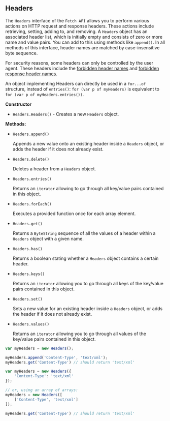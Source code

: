 ## Headers
The `Headers` interface of the `Fetch API` allows you to perform various actions on HTTP request and response headers. These actions include retrieving, setting, adding to, and removing. A `Headers` object has an associated header list, which is initially empty and consists of zero or more name and value pairs.  You can add to this using methods like `append()`. In all methods of this interface, header names are matched by case-insensitive byte sequence. 

For security reasons, some headers can only be controlled by the user agent. These headers include the [forbidden header names](https://developer.mozilla.org/en-US/docs/Glossary/Forbidden_header_name)  and [forbidden response header names](https://developer.mozilla.org/en-US/docs/Glossary/Forbidden_response_header_name).

An object implementing Headers can directly be used in a `for...of` structure, instead of `entries()`: `for (var p of myHeaders)` is equivalent to `for (var p of myHeaders.entries())`.

__Constructor__
* `Headers.Headers()` - Creates a new `Headers` object.

__Methods:__
* `Headers.append()`

    Appends a new value onto an existing header inside a `Headers` object, or adds the header if it does not already exist.

* `Headers.delete()`
    
    Deletes a header from a `Headers` object.

* `Headers.entries()`

    Returns an `iterator` allowing to go through all key/value pairs contained in this object.

* `Headers.forEach()`

    Executes a provided function once for each array element.

* `Headers.get()`

    Returns a `ByteString` sequence of all the values of a header within a `Headers` object with a given name.

* `Headers.has()`

    Returns a boolean stating whether a `Headers` object contains a certain header.

* `Headers.keys()`

    Returns an `iterator` allowing you to go through all keys of the key/value pairs contained in this object.

* `Headers.set()`
    
    Sets a new value for an existing header inside a `Headers` object, or adds the header if it does not already exist.

* `Headers.values()`

    Returns an `iterator` allowing you to go through all values of the key/value pairs contained in this object.

```javascript
var myHeaders = new Headers();

myHeaders.append('Content-Type', 'text/xml');
myHeaders.get('Content-Type') // should return 'text/xml'

var myHeaders = new Headers({
    'Content-Type': 'text/xml'
});

// or, using an array of arrays:
myHeaders = new Headers([
    ['Content-Type', 'text/xml']
]);

myHeaders.get('Content-Type') // should return 'text/xml'
```